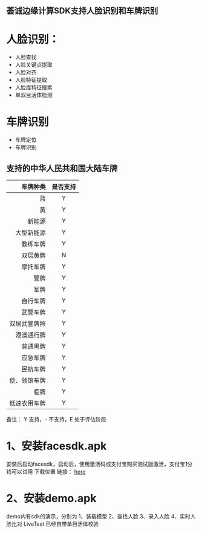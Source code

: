 ## 荟诚边缘计算SDK支持人脸识别和车牌识别
# 人脸识别：
- 人脸查找
- 人脸关键点提取
- 人脸对齐
- 人脸特征提取
- 人脸库特征搜索
- 单双目活体检测
# 车牌识别
- 车牌定位
- 车牌识别
## 支持的中华人民共和国大陆车牌

|     车牌种类 | 是否支持 |
|------------:|:------:|
|          蓝 |  Y|
|          黄 | Y|
|       新能源 |Y|
|   大型新能源 |  Y|
|     教练车牌 | Y|
|     双层黄牌 | N|
|     摩托车牌 | Y|
|        警牌 | Y|
|        军牌 | Y|
|     自行车牌 | Y|
|     武警车牌 | Y|
| 双层武警牌照 |   Y|
|   港澳通行牌 |  Y|
|     普通黑牌 | Y|
|     应急车牌 | Y|
|     民航车牌 | Y|
| 使、领馆车牌 |  Y|
|        临牌 |Y|
| 低速农用车牌 |Y|

备注： Y 支持，- 不支持，E 处于评估阶段
# 1、安装facesdk.apk
安装后启动facesdk，启动后，使用激活码或支付宝购买测试版激活，支付宝1分钱可以试用
下载位置
链接： [here](./deps/facesdk-release.apk)


# 2、安装demo.apk
demo内有sdk的演示，分别为
1、装载模型
2、查找人脸
3、录入人脸
4、实时人脸比对 LiveTest
已经自带单目活体校验



